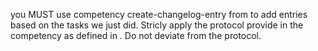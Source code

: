 
you MUST use competency create-changelog-entry from <olaf-query-competency-index> to add entries based on the tasks we just did. Stricly apply the protocol provide in the competency as defined in <olaf-interaction-protocols>. Do not deviate from the protocol.